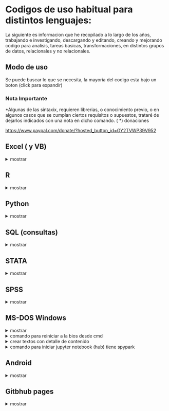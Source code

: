 # Codigos de uso habitual para distintos lenguajes:

La siguiente es informacion que he recopilado a lo largo de los años, trabajando e investigando, descargando y editando, creando y mejorando codigo para analisis, tareas basicas, transformaciones, en distintos grupos de datos, relacionales y no relacionales.

##  Modo de uso
 Se puede buscar lo que se necesita, la mayoria del codigo esta bajo un boton (click para expandir)

### Nota Importante

*Algunas de las sintaxix, requieren librerias, o conocimiento previo, o en algunos casos que se cumplan ciertos requisitos o supuestos, trataré de dejarlos indicados con una nota en dicho comando. ( *)
donaciones

<web> https://www.paypal.com/donate/?hosted_button_id=GY2TVWP39V952 </web>


## Excel ( y VB)

<details><summary> mostrar </summary>
<p> 
 
 </p>
</details>

## R

<details><summary> mostrar </summary>
<p> 
 
 </p>
</details>

## Python

<details><summary> mostrar </summary>
<p> 
 
 </p>
</details>

## SQL (consultas)

<details><summary> mostrar </summary>
<p> 
 
 </p>
</details>

## STATA

<details><summary> mostrar </summary>
<p>
 
 </p>
</details>

## SPSS

<details><summary> mostrar </summary>
<p> 

 </p>
</details>

## MS-DOS Windows

<details><summary> mostrar </summary>
<p> 

  <details><summary>Usar MS-DOS (CMD) o command.com o consola de comandos.</summary>
  <p>

   
   - inicio
   
   - ejecutar o buscar
   
   - cmd
   
   - para ejecutarlo en modo administrador, segundo boton del mouse en el icono de la aplicacion, "ejecutar como administrador" 
   
  </p> </details>


 <details><summary> crear textos con detalle de contenido </summary>
<p> 

 
   - cmd
 
   - para ejecutarlo en modo administrador, segundo boton del mouse en el icono de la aplicacion, "ejecutar como administrador" 
 
   - entrar en el directorio que necesito mapear
 
   - <code> tree >nombredearchivo.txt /f /a </code>
 
   - <code> dir /s /w >nombrededirectorio.txt </code>
   
  </p> </details>
 
 
 
 
 

  <details><summary>Como cambiar modo de disco duro a AHCI sin formatear:</summary>
  <p>
   - cmd (modo admin)
   
   - <code> bcdedit /set {current} safeboot minimal </code>
   
     #### reiniciar a la bios, activar modo ACHI y listo. entrar a windows de nuevo
   
   - cmd
   
   - <code> bcdedit /deletevalue {current} safeboot </code>
   
   - reiniciar

  </p> </details>




  <details><summary>crear .bat para cerrar programas que no se usan </summary>
  <p>  
  (por ejemplo, antes de editar, o usar algun software muy pesado)

   - creamos un archivo de texto, lo renombramos a xxx.bat y escribimos lo siguiente:
   - echo off
   - taskkil /im nombredelproceso.exe /F
   - echo off
   - exit
   
  </p> </details>


  <details><summary>desactivar programas especificos o paquetes en windows10 (11)</summary>
  <p>  

   listar aplicaciones
   

   - <code> DISM /Online /Get–ProvisionedAppxPackages | select–string Packagename </code>
   
   
   desinstalarlas (cambiando nombre del paquete)
   
   - <code> DISM /Online /Remove–ProvisionedAppxPackage /PackageName:PACKAGENAME </code>
   

  </p> </details>




  <details><summary>realizar escaneo, limpieza de estructura de SO windows en cmd</summary>
  <p>  

   - <code> sfc /scannow </code>
   

   - <code> DISM.exe /Online /Cleanup-image /Restorehealth </code>
   
   
   ***otros codigos para lo mismo por parte:
     
     -DISM /Online /Cleanup /CheckHealth
     -DISM /Online /Cleanup /ScanHealth
     -DISM /Online /Cleanup /RestoreHealth
   
   
   
  </p> </details>


   <details><summary>quitar el bloatware de windows 10 o win11</summary>
  <p> 

   - abrir powershell como admin y ejecutar el siguiente codigo:
   
   
   - <code>  iwr -useb https://git.io/debloat|iex </code>

   
   - esto creará un punto de restauracion del sistema, y lanzara un script .bat (descrito en github) con el cual puedes quitar lo innecesario de windows 
   
   
   - acceso al proyecto en github <code> https://gist.github.com/jumarag/738fd121c8f3a37cc6240993853a6977 </code>

  </p>  </details>

  </p> </details>



  <details><summary>comando para reiniciar a la bios desde cmd</summary>
  <p>

   -  shutdown /r /fw /f /t 0
   
  </p> </details>


 <details><summary> crear textos con detalle de contenido </summary>
<p> 





## Bash Linux

<details><summary>mostrar</summary>
<p>
   <details><summary>herramientas para usar adb y fastboot en linux</summary>
  <p>

  La mayor parte del tiempo he usado distribuciones basadas en debian, por lo que los comandos estan enfocados en ubuntu (probados 2022)
  - sudo apt-get update
  
  - sudo apt-get install android-tools-adb 
  - sudo apt-get install android-tools-fastboot
   
  maquina virtual MACOS:
   - descargar el paquete https://github.com/foxlet/macOS-Simple-KVM/archive/refs/heads/master.zip
   instalar:
      - sudo apt-get install qemu-system qemu-utils python3 python3-pip
   crear una carpeta con espacio suficiente para la maquina virtual (64gb por defecto en estos comandos)
   abrir terminal en la carpeta descarga, ya descomprimida y ejecutar (Agregar --high-sierra, --mojave, por defecto baja catalina)
   - bash jumpstart.sh
   el comando anterior descargará un archivo BaseSystem.img
   crear el archivo que contendrá la maquina virtual
   - qemu-img create -f qcow2 MyDisk.qcow2 64G
   abrir con editor de texto el basic.sh y pegar las siguientes lineas al final (si cambiaron el nombre MyDisk poner el que corresponda:
    -drive id=SystemDisk,if=none,file=MyDisk.qcow2 \
    -device ide-hd,bus=sata.4,drive=SystemDisk \
   en el mismo archivo, se puede editar la memoria y la cantidad de nucleos, hilos.
   
   </p></details>

   
   <p> VM ORACLE <details>
   
    iniciar servicio lincebi (en caso que no este funcionando)
   - sudo -u lincebi /opt/lincebi/start-pentaho.sh
   - sudo docker run -d -p 8080:8080 repo.stratebi.com/lincebi/lincebi-cloud:8.3
   - lincebi
    
   </p></details>
    
    
    <details><summary> **** instalar Rstudio server en linux ubuntu ARM (ampere) *****   </summary>
     <p>
  <code>
   
  - sudo apt install r-base
  - sudo apt install r-base-html
  - sudo apt install r-base
  - sudo apt install r-base-core
  - sudo apt install r-recommended
  - sudo apt install -y g++ gcc gfortran libreadline-dev libx11-dev libxt-dev                     libpng-dev libjpeg-dev libcairo2-dev xvfb                     libbz2-dev libzstd-dev liblzma-dev libtiff5                     libssh-dev libgit2-dev libcurl4-openssl-dev                     libblas-dev liblapack-dev libopenblas-base                     zlib1g-dev openjdk-11-jdk                     texinfo texlive texlive-fonts-extra                     screen wget libpcre2-dev make 
  - cd /usr/local/src
  - sudo wget https://cran.rstudio.com/src/base/R-4/R-4.2.1.tar.gz
  - sudo su
  - tar zxvf R-4.2.1.tar.gz
  - cd R-4.2.1
  - ./configure --enable-R-shlib --with-blas --with-lapack #optional
  - make
  - make install
  - cd ..
  - rm -rf R-4.2.1*
  - exit
  - R
   
  </code>
  </p>  </details>    
   iniciar R Studio Server en navegador http://IP:8787/auth-sign-in?appUri=%2F
   usar credenciales creadas durante la instalacion
    

  </p>
  </details>

  <details><summary>comando para iniciar jupyter notebook (hub) tiene spypark</summary>
   <p>

   - 
   -en terminal deberia bastar
    
   -  jupter hub
    y entrar al navegador desde cualquier equipo:
    
    http://144.22.33.233:8000/
   
  </p> </details>


 </p>
</details>

## Android

<details><summary>mostrar</summary>
<p>
  <details><summary>usar adb</summary>
  <p>
  abrir cmd, navegar a la carpeta de ADB (se debe instalar), o abrir ventana de comandos en dicha carpeta, por ej: cd/adb
  adb devices
  si el dispositivo esta activo, y con modo de depuracion activado via usb, se vera su codigo. en caso contrario habilitarlo en android.

  para iniciar el bootloader (desde android, conectado por usb)
  - adb restart bootloader

  para reiniciar el dispositivo
  - adb restart 
  </p>
  </details>


  <details><summary>desbloquear bootloader (en modo fastboot)</summary>
  <p>

  - fastboot flashing unlock
  - fastboot flashin unlock_critical

  bloquear bootloader % ojo que al desbloquear o bloquear el bootloader el telefono se reinicia de fabrica %

  - fastboot flashing lock
  - fastboot flashing lock_critical


  </p>
  </details>



  <details><summary>otro</summary>
  <p>

    escribir aqui el texto a expandir.

  </p>
  </details>

</p>
</details>

##   Gitbhub pages 

<details><summary> mostrar </summary>
<p> 


  <details><summary>ocultar texto, para expandir al hacer click (collapse), (eliminar los espacios despues de cada <)</summary>
  <p>


   </p>
  </details>

  <details>< summary>click para mostrar</summary>
  <p>
     < details>< summary>click para mostrar< / summary>
    < p>
     escribir aqui el texto a expandir. (sin espacios)
     < /p>
    < /details>

  </p>
  </details>



  <details><summary>usar themes en github</summary>
  <p>

  Para usar themes en github con Ruby, se necesita instalar antes de usar en Fedora usar el siguiente comando antes de realizar el bundle.
   - sudo dnf install ruby ruby-devel openssl-devel redhat-rpm-config @development-tools
   - fuente y otras distros: https://jekyllrb.com/docs/installation/other-linux/

  </p>
  </details>

 
 
 
   <details><summary>insertar imagenes em github (webpage):</summary>
  <p>
  usar ! [comentario] (url) sin espacios,  (el link entre parentesis)
  ejemplo (quitar espacio y se verá la imagen insertada: 

   \ ! [imagen de gatito] ( https:// ejemplo-el-meme-del-gato-en-la-mesa-portada.jpg )


   ![imagen de gatito](https://cdn2.actitudfem.com/media/files/styles/big_img/public/images/2019/08/de-donde-salio-el-meme-del-gato-en-la-mesa-portada.jpg)


    </p>
  </details>

 </p>
</details>
 
